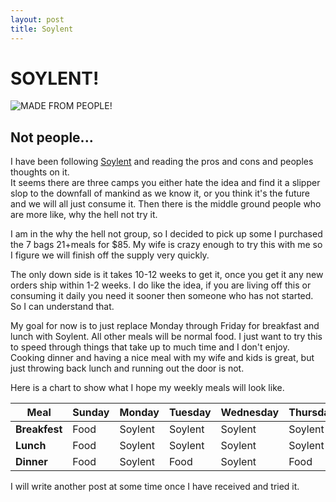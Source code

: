 ```yaml
---
layout: post
title: Soylent
---
```


SOYLENT!
========

![MADE FROM PEOPLE!]({{site.image}}/misc/soylent.jpg)

Not people...
-------------

I have been following [Soylent](http://soylent.me) and reading the pros and cons and peoples thoughts on it.<br />
It seems there are three camps you either hate the idea and find it a slipper slop to the downfall of mankind as we know it, or you think it's the future and we will all just consume it.
Then there is the middle ground people who are more like, why the hell not try it. 


I am in the why the hell not group, so I decided to pick up some I purchased the 7 bags 21+meals for $85. My wife is crazy enough to try this with me so I figure we will finish off the supply very quickly.


The only down side is it takes 10-12 weeks to get it, once you get it any new orders ship within 1-2 weeks. I do like the idea, if you are living off this or consuming it daily you need it sooner then someone who has not started.
So I can understand that. 

My goal for now is to just replace Monday through Friday for breakfast and lunch with Soylent. All other meals will be normal food. I just want to try this to speed through things that take up to much time and I don't enjoy.
Cooking dinner and having a nice meal with my wife and kids is great, but just throwing back lunch and running out the door is not. 

Here is a chart to show what I hope my weekly meals will look like.

|Meal          |Sunday |Monday  |Tuesday |Wednesday |Thursday | Friday |Saturday |
|--------------|-------|--------|--------|----------|---------|--------|---------|
|**Breakfest** |Food   |Soylent |Soylent |Soylent   |Soylent  |Soylent |Food     |
|**Lunch**     |Food   |Soylent |Soylent |Soylent   |Soylent  |Soylent |Food     |
|**Dinner**    |Food   |Soylent |Food    |Soylent   |Food     |Food    |Food     |



I will write another post at some time once I have received and tried it.

